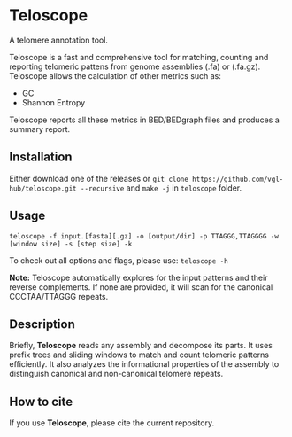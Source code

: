 # Teloscope
A telomere annotation tool.

Teloscope is a fast and comprehensive tool for matching, counting and reporting telomeric pattens from genome assemblies (.fa) or (.fa.gz). Teloscope allows the calculation of other metrics such as: 

* GC
* Shannon Entropy

Teloscope reports all these metrics in BED/BEDgraph files and produces a summary report.

## Installation

Either download one of the releases or `git clone https://github.com/vgl-hub/teloscope.git --recursive` and `make -j` in `teloscope` folder.

## Usage

`teloscope -f input.[fasta][.gz] -o [output/dir] -p TTAGGG,TTAGGGG -w [window size] -s [step size] -k`

To check out all options and flags, please use:
`teloscope -h`

**Note:** Teloscope automatically explores for the input patterns and their reverse complements. If none are provided, it will scan for the canonical CCCTAA/TTAGGG repeats. 

## Description

Briefly, **Teloscope** reads any assembly and decompose its parts. It uses prefix trees and sliding windows to match and count telomeric patterns efficiently. It also analyzes the informational properties of the assembly to distinguish canonical and non-canonical telomere repeats.

## How to cite

If you use **Teloscope**, please cite the current repository. 